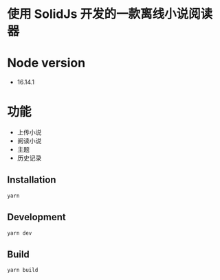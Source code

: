 # 使用 SolidJs 开发的一款离线小说阅读器

# Node version

- 16.14.1

# 功能

- 上传小说
- 阅读小说
- 主题
- 历史记录

## Installation

```sh
yarn
```

## Development

```sh
yarn dev
```

## Build

```sh
yarn build
```
